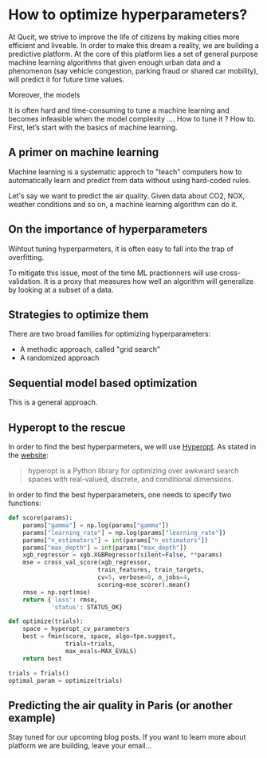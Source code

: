 # How to optimize hyperparameters?

At Qucit, we strive to improve the life of citizens by making cities more efficient and liveable. In order to make this dream a reality,
we are building a predictive platform.
At the core of this platform lies a set of general purpose machine learning algorithms that given enough urban data and a phenomenon (say vehicle congestion, parking fraud or shared car mobility), will predict it for future time values.

Moreover, the models

It is often hard and time-consuming to tune a machine learning and becomes infeasible when the model complexity …. How to tune it ? How to. First, let’s start with the basics of machine learning.


## A primer on machine learning

Machine learning is a systematic approch to "teach" computers how to automatically learn and predict from data without using hard-coded rules.

Let's say we want to predict the air quality. Given data about CO2, NOX, weather conditions and so on, a machine learning algorithm can do it.

## On the importance of hyperparameters

Wihtout tuning hyperparmeters, it is often easy to fall into the trap of overfitting.

To mitigate this issue, most of the time ML practionners will use cross-validation. It is a proxy that measures how well an algorithm will generalize by looking at a subset of a data.



## Strategies to optimize them

There are two broad families for optimizing hyperparameters:

* A methodic approach, called "grid search"
* A randomized approach

## Sequential model based optimization

This is a general approach.

## Hyperopt to the rescue

In order to find the best hyperparmeters, we will use [Hyperopt](https://github.com/hyperopt/hyperopt). As stated in the [website](http://hyperopt.github.io/hyperopt/):
> hyperopt is a Python library for optimizing over awkward search spaces with real-valued, discrete, and conditional dimensions.

In order to find the best hyperparameters, one needs to specify two functions:

```Python
def score(params):
    params["gamma"] = np.log(params["gamma"])
    params["learning_rate"] = np.log(params["learning_rate"])
    params["n_estimators"] = int(params["n_estimators"])
    params["max_depth"] = int(params["max_depth"])
    xgb_regressor = xgb.XGBRegressor(silent=False, **params)
    mse = cross_val_score(xgb_regressor,
                         train_features, train_targets,
                         cv=5, verbose=0, n_jobs=4,
                         scoring=mse_scorer).mean()
    rmse = np.sqrt(mse)
    return {'loss': rmse,
            'status': STATUS_OK}

def optimize(trials):
    space = hyperopt_cv_parameters
    best = fmin(score, space, algo=tpe.suggest,
                trials=trials,
                max_evals=MAX_EVALS)
    return best            

trials = Trials()
optimal_param = optimize(trials)
```


## Predicting the air quality in Paris (or another example)



Stay tuned for our upcoming blog posts. If you want to learn more about platform we are building, leave your email...
